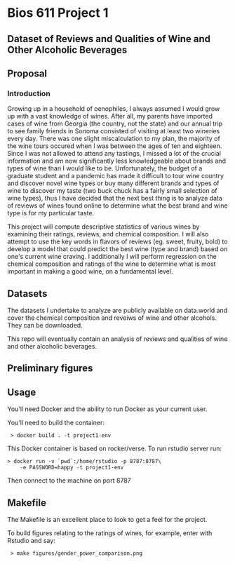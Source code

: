 Bios 611 Project 1
==================

Dataset of Reviews and Qualities of Wine and Other Alcoholic Beverages
-----------------------------------------

Proposal
-------------------

### Introduction

Growing up in a household of oenophiles, I always assumed I would grow up with a vast knowledge of wines. After all, my parents have imported cases of wine from Georgia (the country, not the state) and our annual trip to see family friends in Sonoma consisted of visiting at least two wineries every day. There was one slight miscalculation to my plan, the majority of the wine tours occured when I was between the ages of ten and eighteen. Since I was not allowed to attend any tastings, I missed a lot of the crucial information and am now significantly less knowledgeable about brands and types of wine than I would like to be. Unfortunately, the budget of a graduate student and a pandemic has made it difficult to tour wine country and discover novel wine types or buy many different brands and types of wine to discover my taste (two buck chuck has a fairly small selection of wine types), thus I have decided that the next best thing is to analyze data of reviews of wines found online to determine what the best brand and wine type is for my particular taste. 

This project will compute descriptive statistics of various wines by examining their ratings, reviews, and chemical composition. I will also attempt to use the key words in flavors of reviews (eg. sweet, fruity, bold) to develop a model that could predict the best wine (type and brand) based on one's current wine craving. I additionally I will perform regression on the chemical composition and ratings of the wine to determine what is most important in making a good wine, on a fundamental level. 

## Datasets

The datasets I undertake to analyze are publicly available on data.world and cover the chemical composition and reveiws of wine and other alcohols. They can be downloaded.

This repo will eventually contain an analysis of reviews and qualities of wine and other alcoholic beverages.

## Preliminary figures

Usage
-------

You'll need Docker and the ability to run Docker as your current user.

You'll need to build the container:

     > docker build . -t project1-env

This Docker container is based on rocker/verse. To run rstudio server run:

    > docker run -v `pwd`:/home/rstudio -p 8787:8787\
        -e PASSWORD=happy -t project1-env
        
Then connect to the machine on port 8787

Makefile
-------

The Makefile is an excellent place to look to get a feel for the project.

To build figures relating to the ratings of wines, for example, enter with Rstudio and say:


     > make figures/gender_power_comparison.png 

